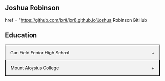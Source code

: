 ## Joshua Robinson
<style>

.accordion {
  max-width: 500px;
  border: 1px solid #000;
  border-bottom: none;
}

.accordion:last-child {
  border-bottom: 1px solid #000;
}

.accordion-header {
  display: flex;
  padding: 16px;
  cursor: pointer;
  background-color: #F2F2F2;
}

.accordion-title {
  flex: 1;
}

.accordion-icon: {
  width: 16px;
}

.accordion-content {
  padding: 16px;
}

.accordion-content {
  display: none;
}

</style>


<a> href = "https://github.com/jxr8/jxr8.github.io"Joshua Robinson GitHub</a>


<section id="education">

<h2>Education</h2>

<div class="accordion">
    <div class="accordion-header">
      <div class="accordion-title">Gar-Field Senior High School</div>
      <span class="accordion-icon">+</span>
    </div>
    <div class="accordion-content">

        I graduated in 2020 with an advanced studies diploma. I was also an
        Interantional Baccalaureate Career Related diploma recipient.




    </div>
</div>


<div class="accordion">
    <div class="accordion-header">
      <div class="accordion-title">Mount Aloysius College</div>
      <span class="accordion-icon">+</span>
    </div>
    <div class="accordion-content">
      I will earn my bachelors degree in Information Technology with a concentration
      in Cyber Security in 2024. I am also planning to earn my MBA in 2025 in the 4+1
      program Mount Aloysius offers.
    </div>
</div>




</section>

<script>

const accordionHeaders = document.getElementsByClassName('accordion-header');
const accordionContents = document.getElementsByClassName('accordion-content');
const accordionIcons = document.getElementsByClassName('accordion-icon');

for (let i = 0; i < accordionHeaders.length; i++) {
  accordionHeaders[i].addEventListener('click', () => {
    accordionContents[i].style.display = accordionContents[i].style.display == 'block' ? 'none' : 'block';
    accordionIcons[i].innerHTML = accordionContents[i].style.display == 'block' ? '-' : '+';
  });
}

  

  
</script>
